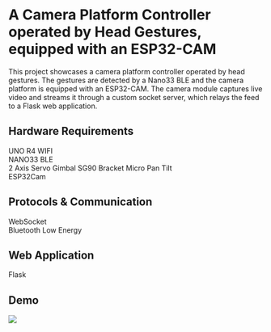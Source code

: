 <h1>A Camera Platform Controller operated by Head Gestures, equipped with an ESP32-CAM</h1>

This project showcases a camera platform controller operated by head gestures. The gestures are detected by a Nano33 BLE and the camera platform is equipped with an ESP32-CAM. The camera module captures live video and streams it through a custom socket server, which relays the feed to a Flask web application.

<h2>Hardware Requirements</h2>

UNO R4 WIFI
</br>
NANO33 BLE
</br>
2 Axis Servo Gimbal SG90 Bracket Micro Pan Tilt
</br>
ESP32Cam
</br>

<h2>Protocols & Communication</h2>

WebSocket
</br>
Bluetooth Low Energy

<h2>Web Application</h2>

Flask

<h2>Demo</h2>

<img src="./images/demo1.png" />
